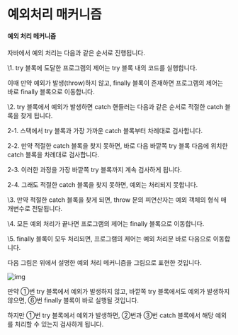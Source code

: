 # 예외처리 매커니즘



#### 예외 처리 메커니즘

자바에서 예외 처리는 다음과 같은 순서로 진행됩니다.

 

\1. try 블록에 도달한 프로그램의 제어는 try 블록 내의 코드를 실행합니다.

  이때 만약 예외가 발생(throw)하지 않고, finally 블록이 존재하면 프로그램의 제어는 바로 finally 블록으로 이동합니다.

\2. try 블록에서 예외가 발생하면 catch 핸들러는 다음과 같은 순서로 적절한 catch 블록을 찾게 됩니다.

  2-1. 스택에서 try 블록과 가장 가까운 catch 블록부터 차례대로 검사합니다.

  2-2. 만약 적절한 catch 블록을 찾지 못하면, 바로 다음 바깥쪽 try 블록 다음에 위치한 catch 블록을 차례대로 검사합니다.

  2-3. 이러한 과정을 가장 바깥쪽 try 블록까지 계속 검사하게 됩니다.

  2-4. 그래도 적절한 catch 블록을 찾지 못하면, 예외는 처리되지 못합니다.

\3. 만약 적절한 catch 블록을 찾게 되면, throw 문의 피연산자는 예외 객체의 형식 매개변수로 전달됩니다.

\4. 모든 예외 처리가 끝나면 프로그램의 제어는 finally 블록으로 이동합니다.

\5. finally 블록이 모두 처리되면, 프로그램의 제어는 예외 처리문 바로 다음으로 이동합니다.

 

다음 그림은 위에서 설명한 예외 처리 메커니즘을 그림으로 표현한 것입니다.

 

![img](http://tcpschool.com/lectures/img_java_exception_intro.png)

 

만약 ①번 try 블록에서 예외가 발생하지 않고, 바깥쪽 try 블록에서도 예외가 발생하지 않으면, ⑥번 finally 블록이 바로 실행될 것입니다.

 

하지만 ①번 try 블록에서 예외가 발생하면, ②번과 ③번 catch 블록에서 해당 예외를 처리할 수 있는지 검사하게 됩니다.